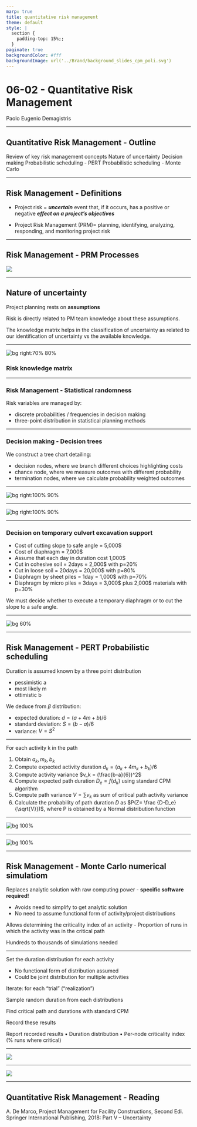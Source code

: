 ```yaml
---
marp: true
title: quantitative risk management
theme: default
style: |
  section {
    padding-top: 15%;;
  }
paginate: true
backgroundColor: #fff
backgroundImage: url('../Brand/background_slides_cpm_poli.svg')
---
```


# 06-02 - Quantitative Risk Management

Paolo Eugenio Demagistris

---

## Quantitative Risk Management - Outline

Review of key risk management concepts
Nature of uncertainty
Decision making
Probabilistic scheduling - PERT
Probabilistic scheduling - Monte Carlo

---

## Risk Management - Definitions

* Project risk = ***uncertain*** event that, if it occurs, has a positive or negative ***effect on a project’s objectives*** 

* Project Risk Management (PRM)= planning, identifying, analyzing, responding, and monitoring project risk


---

## Risk Management - PRM Processes

![](../img/m-06-01.png)

---

## Nature of uncertainty

Project planning rests on **assumptions**

Risk is directly related to PM team knowledge about these assumptions.

The knowledge matrix helps in the classification of uncertainty as related to our identification of uncertainty vs the available knowledge.

---

![bg right:70% 80%](../img/m-06-09.drawio.svg)

### Risk knowledge matrix


---

### Risk Management - Statistical randomness

Risk variables are managed by:
* discrete probabilities / frequencies in decision making
* three-point distribution in statistical planning methods

---

### Decision making - Decision trees

We construct a tree chart detailing:
* decision nodes, where we branch different choices highlighting costs
* chance node, where we measure outcomes with different probability
* termination nodes, where we calculate probability weighted outcomes

---

![bg right:100% 90%](../img/m-06-11.png)

---

![bg right:100% 90%](../img/m-05-01.drawio.svg)

---

### Decision on temporary culvert excavation support

* Cost of cutting slope to safe angle = 5,000$
* Cost of diaphragm = 7,000$
* Assume that each day in duration cost 1,000$ 
* Cut in cohesive soil = 2days = 2,000$ with p=20%
* Cut in loose soil = 20days = 20,000$ with p=80%
* Diaphragm by sheet piles = 1day = 1,000$ with p=70%
* Diaphragm by micro piles = 3days = 3,000$ plus 2,000$ materials with p=30%

We must decide whether to execute a temporary diaphragm or to cut the slope to a safe angle.

---

![bg  60%](../img/m-06-10.png)

---

## Risk Management - PERT Probabilistic scheduling

Duration is assumed known by a three point distribution
* pessimistic a
* most likely m
* ottimistic b

We deduce from $\beta$ distribution:
* expected duration: $d=(a+4m+b)/6$
* standard deviation: $S=(b-a)/6$
* variance: $V=S^2$

---

For each activity k in the path
1. Obtain $a_k ,m_k ,b_k$
2. Compute expected activity duration $d_k=(a_k+4m_k+b_k)/6$
3. Compute activity variance $v_k = (\frac{b-a}{6})^2$
1. Compute expected path duration $D_e = f(d_k)$ using standard CPM algorithm
2. Compute path variance $V = \sum v_k$ as sum of critical path activity variance
3. Calculate the probability of path duration $D$ as $P(Z= \frac {D-D_e}{\sqrt{V}})$, where P is obtained by a Normal distribution function
   
---
![bg  100%](../img/m-06-13.png)

---

![bg  100%](../img/m-06-12.png)

---


## Risk Management - Monte Carlo numerical simulatiom

Replaces analytic solution with raw computing power - **specific software required!**
* Avoids need to simplify to get analytic solution
* No need to assume functional form of activity/project distributions

Allows determining the criticality index of an activity - Proportion of runs in which the
activity was in the critical path

Hundreds to thousands of simulations needed


---

Set the duration distribution for each activity
* No functional form of distribution assumed 
* Could be joint distribution for multiple activities
 
Iterate: for each “trial” (“realization”)

Sample random duration from each distributions

Find critical path and durations with standard CPM

Record these results

Report recorded results
• Duration distribution
• Per-node criticality index (% runs where critical)


---

![](../img/m-06-14.png)


---

![](../img/m-06-15.png)


---



## Quantitative Risk Management - Reading

A. De Marco, Project Management for Facility Constructions, Second Edi. Springer International Publishing, 2018:
Part V – Uncertainty
